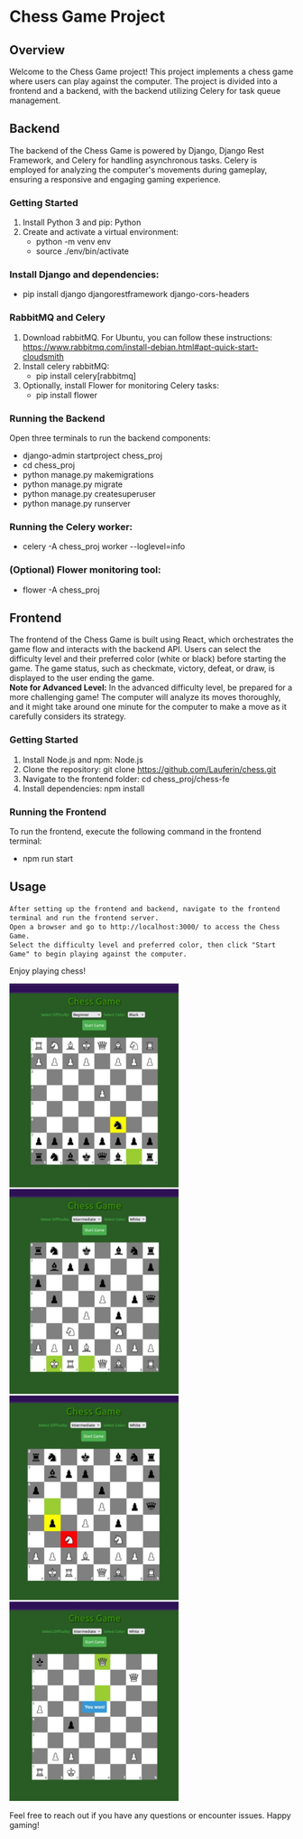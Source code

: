 # Chess Game Project

## Overview

Welcome to the Chess Game project! This project implements a chess game where users can play against the computer. The project is divided into a frontend and a backend, with the backend utilizing Celery for task queue management.

## Backend

The backend of the Chess Game is powered by Django, Django Rest Framework, and Celery for handling asynchronous tasks. Celery is employed for analyzing the computer's movements during gameplay, ensuring a responsive and engaging gaming experience.

### Getting Started
1. Install Python 3 and pip: Python
2. Create and activate a virtual environment:
    * python -m venv env
    * source ./env/bin/activate

### Install Django and dependencies:
* pip install django djangorestframework django-cors-headers


### RabbitMQ and Celery
1. Download rabbitMQ. For Ubuntu, you can follow these instructions: https://www.rabbitmq.com/install-debian.html#apt-quick-start-cloudsmith
2. Install celery rabbitMQ:
    * pip install celery[rabbitmq]
3. Optionally, install Flower for monitoring Celery tasks:
    * pip install flower

### Running the Backend

Open three terminals to run the backend components:
* django-admin startproject chess_proj
* cd chess_proj
* python manage.py makemigrations
* python manage.py migrate
* python manage.py createsuperuser
* python manage.py runserver

### Running the Celery worker:

* celery -A chess_proj worker --loglevel=info

### (Optional) Flower monitoring tool:

* flower -A chess_proj

## Frontend

The frontend of the Chess Game is built using React, which orchestrates the game flow and interacts with the backend API. Users can select the difficulty level and their preferred color (white or black) before starting the game. The game status, such as checkmate, victory, defeat, or draw, is displayed to the user ending the game.<br>
**Note for Advanced Level:**
In the advanced difficulty level, be prepared for a more challenging game! The computer will analyze its moves thoroughly, and it might take around one minute for the computer to make a move as it carefully considers its strategy.


### Getting Started
1. Install Node.js and npm: Node.js
2. Clone the repository: git clone https://github.com/Lauferin/chess.git
3. Navigate to the frontend folder: cd chess_proj/chess-fe
4. Install dependencies: npm install

### Running the Frontend
To run the frontend, execute the following command in the frontend terminal:
* npm run start

## Usage

    After setting up the frontend and backend, navigate to the frontend terminal and run the frontend server.
    Open a browser and go to http://localhost:3000/ to access the Chess Game.
    Select the difficulty level and preferred color, then click "Start Game" to begin playing against the computer.

Enjoy playing chess!

<img src="./images/chess1.jpeg" alt="Game Screenshot 1" width="300"> &nbsp;
<img src="./images/chess2.jpeg" alt="Game Screenshot 2" width="300"> &nbsp;
<img src="./images/chess3.jpeg" alt="Game Screenshot 3" width="300"> &nbsp;
<img src="./images/chess4.jpeg" alt="Game Screenshot 4" width="300"> 


Feel free to reach out if you have any questions or encounter issues. Happy gaming!